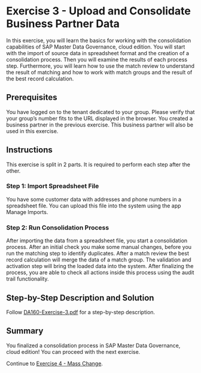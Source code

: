 # Exercise 3 - Upload and Consolidate Business Partner Data

In this exercise, you will learn the basics for working with the consolidation capabilities of SAP Master Data Governance, cloud edition. You will start with the import of source data in spreadsheet format and the creation of a consolidation process. Then you will examine the results of each process step. Furthermore, you will learn how to use the match review to understand the result of matching and how to work with match groups and the result of the best record calculation.

## Prerequisites

You have logged on to the tenant dedicated to your group. Please verify that your group’s number fits to the URL displayed in the browser.
You created a business partner in the previous exercise. This business partner will also be used in this exercise.

## Instructions

This exercise is split in 2 parts. It is required to perform each step after the other.

### Step 1: Import Spreadsheet File

You have some customer data with addresses and phone numbers in a spreadsheet file. You can upload this file into the system using the app Manage Imports.

### Step 2: Run Consolidation Process

After importing the data from a spreadsheet file, you start a consolidation process. After an initial check you make some manual changes, before you run the matching step to identify duplicates. After a match review the best record calculation will merge the data of a match group. The validation and activation step will bring the loaded data into the system. After finalizing the process, you are able to check all actions inside this process using the audit trail functionality.

## Step-by-Step Description and Solution

Follow [DA160-Exercise-3.pdf](./supplements/DA160-Exercise-3.pdf) for a step-by-step description.

## Summary

You finalized a consolidation process in SAP Master Data Governance, cloud edition! You can proceed with the next exercise.

Continue to [Exercise 4 - Mass Change](/exercises/ex4/).

